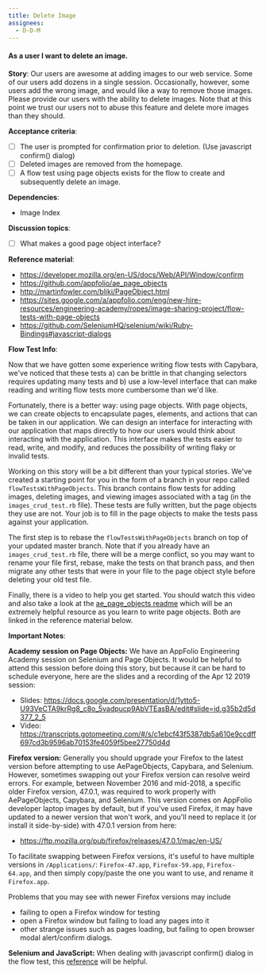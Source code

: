 ```yaml
---
title: Delete Image
assignees:
  - D-D-M
---
```


#### As a user I want to delete an image.

__Story__:
Our users are awesome at adding images to our web service. Some of our users
add dozens in a single session. Occasionally, however, some users add the wrong
image, and would like a way to remove those images. Please provide our users
with the ability to delete images. Note that at this point we trust our users
not to abuse this feature and delete more images than they should.

__Acceptance criteria__:
- [ ] The user is prompted for confirmation prior to deletion. (Use javascript
  confirm() dialog)
- [ ] Deleted images are removed from the homepage.
- [ ] A flow test using page objects exists for the flow to create and
  subsequently delete an image.

__Dependencies__:
- Image Index

__Discussion topics__:
- [ ] What makes a good page object interface?

__Reference material__:
- https://developer.mozilla.org/en-US/docs/Web/API/Window/confirm
- https://github.com/appfolio/ae_page_objects
- http://martinfowler.com/bliki/PageObject.html
- https://sites.google.com/a/appfolio.com/eng/new-hire-resources/engineering-academy/ropes/image-sharing-project/flow-tests-with-page-objects
- https://github.com/SeleniumHQ/selenium/wiki/Ruby-Bindings#javascript-dialogs

__Flow Test Info__:

Now that we have gotten some experience writing flow tests with Capybara,
we've noticed that these tests a) can be brittle in that changing selectors
requires updating many tests and b) use a low-level interface that can make
reading and writing flow tests more cumbersome than we'd like.

Fortunately, there is a better way: using page objects. With page objects,
we can create objects to encapsulate pages, elements, and actions that can be
taken in our application. We can design an interface for interacting with our
application that maps directly to how our users would think about interacting
with the application. This interface makes the tests easier to read, write,
and modify, and reduces the possibility of writing flaky or invalid tests.

Working on this story will be a bit different than your typical stories. We've
created a starting point for you in the form of a branch in your repo called
`flowTestsWithPageObjects`. This branch contains flow tests for adding images,
deleting images, and viewing images associated with a tag (in the
`images_crud_test.rb` file). These tests are fully written, but the page
objects they use are not. Your job is to fill in the page objects to make the
tests pass against your application.

The first step is to rebase the `flowTestsWithPageObjects` branch on top of
your updated master branch. Note that if you already have an
`images_crud_test.rb` file, there will be a merge conflict, so you may want to
rename your file first, rebase, make the tests on that branch pass, and then
migrate any other tests that were in your file to the page object style before
deleting your old test file.

Finally, there is a video to help you get started. You should watch this video
and also take a look at the [ae_page_objects readme](https://github.com/appfolio/ae_page_objects)
which will be an extremely helpful resource as you learn to write page objects. Both are linked in the
reference material below.

__Important Notes__:


**Academy session on Page Objects:** We have an AppFolio Engineering Academy session on Selenium and Page Objects. It would be helpful to attend this session before doing this story, but because it can be hard to schedule everyone, here are the slides and a recording of the Apr 12 2019 session:

- Slides: https://docs.google.com/presentation/d/1ytto5-U93VeCTA9krRg8_c8o_5vadpucp9AbVTEasBA/edit#slide=id.g35b2d5d377_2_5
- Video: https://transcripts.gotomeeting.com/#/s/c1ebcf43f5387db5a610e9ccdff697cd3b9596ab70153fe4059f5bee27750d4d


**Firefox version:** Generally you should upgrade your Firefox to the latest version before attempting to use 
AePageObjects, Capybara, and Selenium. However, sometimes swapping out your Firefox version can resolve weird errors.
For example, between November 2016 and mid-2018, a specific older Firefox version,
47.0.1, was required to work properly with AePageObjects, Capybara, and
Selenium. This version comes on AppFolio developer laptop images by default,
but if you've used Firefox, it may have updated to a newer version that won't
work, and you'll need to replace it (or install it side-by-side) with 47.0.1
version from here:

- https://ftp.mozilla.org/pub/firefox/releases/47.0.1/mac/en-US/

To facilitate swapping between Firefox versions, it's useful to have multiple versions in `/Applications/`:
`Firefox-47.app`, `Firefox-59.app`, `Firefox-64.app`, 
and then simply copy/paste the one you want to use, and rename it  `Firefox.app`. 

Problems that you may see with newer Firefox versions may include
 - failing to open a Firefox window for testing
 - open a Firefox window but failing to load any pages into it
 - other strange issues such as pages loading, but failing to open browser modal alert/confirm dialogs.

**Selenium and JavaScript:** When dealing with javascript confirm() dialog in the flow test, this [reference](https://github.com/SeleniumHQ/selenium/wiki/Ruby-Bindings#javascript-dialogs)
will be helpful.
